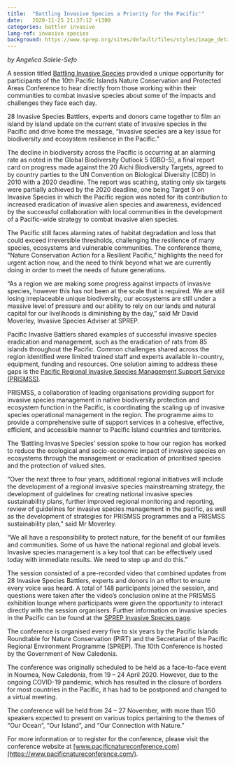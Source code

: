 ```yaml
---
title:  "Battling Invasive Species a Priority for the Pacific'"
date:   2020-11-25 21:37:12 +1300
categories: battler invasive
lang-ref: invasive species
background: https://www.sprep.org/sites/default/files/styles/image_detai_670_400_/public/images/news/IMG_7162.JPG?itok=ivbPey_7/600x300
---
```

*by Angelica Salele-Sefo*

A session titled [Battling Invasive Species](https://www.youtube.com/watch?v=62JDxlSujJc&feature=youtu.be) provided a unique opportunity for participants of the 10th Pacific Islands Nature Conservation and Protected Areas Conference to hear directly from those working within their communities to combat invasive species about some of the impacts and challenges they face each day.

28 Invasive Species Battlers, experts and donors came together to film an island by island update on the current state of invasive species in the Pacific and drive home the message, “Invasive species are a key issue for biodiversity and ecosystem resilience in the Pacific.”

The decline in biodiversity across the Pacific is occurring at an alarming rate as noted in the Global Biodiversity Outlook 5 (GBO-5), a final report card on progress made against the 20 Aichi Biodiversity Targets, agreed to by country parties to the UN Convention on Biological Diversity (CBD) in 2010 with a 2020 deadline. The report was scathing, stating only six targets were partially achieved by the 2020 deadline, one being Target 9 on Invasive Species in which the Pacific region was noted for its contribution to increased eradication of invasive alien species and awareness, evidenced by the successful collaboration with local communities in the development of a Pacific-wide strategy to combat invasive alien species.

The Pacific still faces alarming rates of habitat degradation and loss that could exceed irreversible thresholds, challenging the resilience of many species, ecosystems and vulnerable communities. The conference theme, “Nature Conservation Action for a Resilient Pacific,”  highlights the need for urgent action now, and the need to think beyond what we are currently doing in order to meet the needs of future generations.

“As a region we are making some progress against impacts of invasive species, however this has not been at the scale that is required. We are still losing irreplaceable unique biodiversity, our ecosystems are still under a massive level of pressure and our ability to rely on our lands and natural capital for our livelihoods is diminishing by the day,” said Mr David Moverley, Invasive Species Adviser at SPREP.

Pacific Invasive Battlers shared examples of successful invasive species eradication and management, such as the eradication of rats from 85 islands throughout the Pacific. Common challenges shared across the region identified were limited trained staff and experts available in-country, equipment, funding and resources. One solution aiming to address these gaps is the [Pacific Regional Invasive Species Management Support Service (PRISMSS)](https://www.sprep.org/invasive-species-management-in-the-pacific/prismss).

PRISMSS, a collaboration of leading organisations providing support for invasive species management in native biodiversity protection and ecosystem function in the Pacific, is coordinating the scaling up of invasive species operational management in the region. The programme aims to provide a comprehensive suite of support services in a cohesive, effective, efficient, and accessible manner to Pacific Island countries and territories.

The ‘Battling Invasive Species’ session spoke to how our region has worked to reduce the ecological and socio-economic impact of invasive species on ecosystems through the management or eradication of prioritised species and the protection of valued sites.

“Over the next three to four years, additional regional initiatives will include the development of a regional invasive species mainstreaming strategy, the development of guidelines for creating national invasive species sustainability plans, further improved regional monitoring and reporting, review of guidelines for invasive species management in the pacific, as well as the development of strategies for PRISMSS programmes and a PRISMSS sustainability plan,” said Mr Moverley.

“We all have a responsibility to protect nature, for the benefit of our families and communities. Some of us have the national regional and global levels. Invasive species management is a key tool that can be effectively used today with immediate results. We need to step up and do this.”

The session consisted of a pre-recorded video that combined updates from 28 Invasive Species Battlers, experts and donors in an effort to ensure every voice was heard. A total of 148 participants joined the session, and questions were taken after the video’s conclusion online at the PRISMSS exhibition lounge where participants were given the opportunity to interact directly with the session organisers.  Further information on invasive species in the Pacific can be found at the [SPREP Invasive Species page](https://www.sprep.org/invasive-species-management-in-the-pacific).

The conference is organised every five to six years by the Pacific Islands Roundtable for Nature Conservation (PIRT) and the Secretariat of the Pacific Regional Environment Programme (SPREP). The 10th Conference is hosted by the Government of New Caledonia.

The conference was originally scheduled to be held as a face-to-face event in Noumea, New Caledonia, from 19 – 24 April 2020. However, due to the ongoing COVID-19 pandemic, which has resulted in the closure of borders for most countries in the Pacific, it has had to be postponed and changed to a virtual meeting.

The conference will be held from 24 – 27 November, with more than 150 speakers expected to present on various topics pertaining to the themes of “Our Ocean”, “Our Island”, and “Our Connection with Nature.”

For more information or to register for the conference, please visit the conference website at [www.pacificnatureconference.com](https://www.pacificnatureconference.com/).
